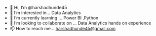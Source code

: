 * 👋 Hi, I’m @harshadhunde45
* 👀 I’m interested in... Data Analytics
* 🌱 I’m currently learning ... Power BI ,Python
* 💞️ I’m looking to collaborate on ... Data Analytics hands on experience
* 📫 How to reach me... harshadhunde45@gmail.com
